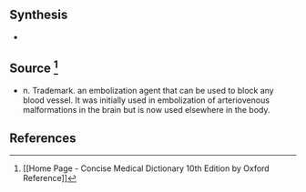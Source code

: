 ## Synthesis
- 
## Source [^1]
- n. Trademark. an embolization agent that can be used to block any blood vessel. It was initially used in embolization of arteriovenous malformations in the brain but is now used elsewhere in the body.
## References

[^1]: [[Home Page - Concise Medical Dictionary 10th Edition by Oxford Reference]]
